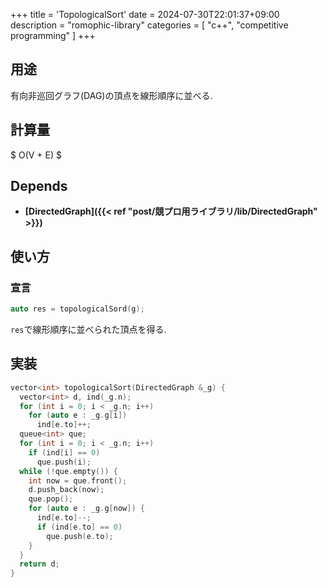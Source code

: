 +++
title = 'TopologicalSort'
date = 2024-07-30T22:01:37+09:00
description = "romophic-library"
categories = [
  "c++",
  "competitive programming"
]
+++
## 用途

有向非巡回グラフ(DAG)の頂点を線形順序に並べる.

## 計算量

$ O(V + E) $

## Depends

- **[DirectedGraph]({{< ref "post/競プロ用ライブラリ/lib/DirectedGraph" >}})**

## 使い方

### 宣言

```cpp
auto res = topologicalSord(g);
```

`res`で線形順序に並べられた頂点を得る.

## 実装

```cpp
vector<int> topologicalSort(DirectedGraph &_g) {
  vector<int> d, ind(_g.n);
  for (int i = 0; i < _g.n; i++)
    for (auto e : _g.g[i])
      ind[e.to]++;
  queue<int> que;
  for (int i = 0; i < _g.n; i++)
    if (ind[i] == 0)
      que.push(i);
  while (!que.empty()) {
    int now = que.front();
    d.push_back(now);
    que.pop();
    for (auto e : _g.g[now]) {
      ind[e.to]--;
      if (ind[e.to] == 0)
        que.push(e.to);
    }
  }
  return d;
}
```
